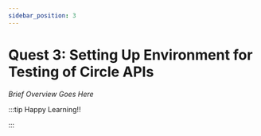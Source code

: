 ```yaml
---
sidebar_position: 3
---
```


# Quest 3: Setting Up Environment for Testing of Circle APIs

_Brief Overview Goes Here_

:::tip Happy Learning!!

<QuestButton text="Go To Quest" link="https://app.stackup.dev/quest_page/quest-3-setting-up-environment-for-testing-of-circle-apis" />

:::
